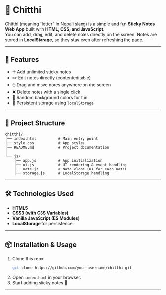 # 📝 Chitthi

Chitthi (meaning "letter" in Nepali slang) is a simple and fun **Sticky Notes Web App** built with **HTML, CSS, and JavaScript**.  
You can add, drag, edit, and delete notes directly on the screen. Notes are stored in **LocalStorage**, so they stay even after refreshing the page.

---

## 🚀 Features
- ➕ Add unlimited sticky notes  
- ✏️ Edit notes directly (contenteditable)  
- 🖱️ Drag and move notes anywhere on the screen  
- ❌ Delete notes with a single click  
- 🎨 Random background colors for fun  
- 💾 Persistent storage using `localStorage`  

---

## 📂 Project Structure
```
chitthi/
│── index.html          # Main entry point
│── style.css           # App styles
│── README.md           # Project documentation
│
└── js/
    │── app.js          # App initialization
    │── ui.js           # UI rendering & event handling
    │── note.js         # Note class (UI for each note)
    │── storage.js      # LocalStorage handling
```

---

## 🛠️ Technologies Used
- **HTML5**  
- **CSS3 (with CSS Variables)**  
- **Vanilla JavaScript (ES Modules)**  
- **LocalStorage** for persistence  

---

## 📦 Installation & Usage
1. Clone this repo:
   ```bash
   git clone https://github.com/your-username/chitthi.git
   ```
2. Open `index.html` in your browser.
3. Start adding sticky notes 🎉

---